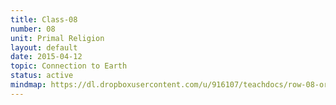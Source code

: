 ```yaml
---
title: Class-08
number: 08
unit: Primal Religion
layout: default
date: 2015-04-12
topic: Connection to Earth
status: active
mindmap: https://dl.dropboxusercontent.com/u/916107/teachdocs/row-08-ordo.png
---
```



